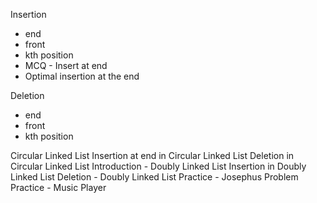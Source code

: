 Insertion
- end
- front
- kth position
- MCQ - Insert at end
- Optimal insertion at the end

Deletion
- end
- front
- kth position

Circular Linked List
Insertion at end in Circular Linked List
Deletion in Circular Linked List
Introduction - Doubly Linked List
Insertion in Doubly Linked List
Deletion - Doubly Linked List
Practice - Josephus Problem
Practice - Music Player
